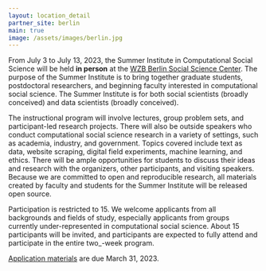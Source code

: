 ```yaml
---
layout: location_detail
partner_site: berlin
main: true
image: /assets/images/berlin.jpg
---
```



From July 3 to July 13, 2023, the Summer Institute in Computational Social Science will be held **in person** at the [WZB Berlin Social Science Center](https://wzb.eu/en). The purpose of the Summer Institute is to bring together graduate students, postdoctoral researchers, and beginning faculty interested in computational social science. The Summer Institute is for both social scientists (broadly conceived) and data scientists (broadly conceived).

The instructional program will involve lectures, group problem sets, and participant-led research projects. There will also be outside speakers who conduct computational social science research in a variety of settings, such as academia, industry, and government. Topics covered include text as data, website scraping, digital field experiments, machine learning, and ethics. There will be ample opportunities for students to discuss their ideas and research with the organizers, other participants, and visiting speakers. Because we are committed to open and reproducible research, all materials created by faculty and students for the Summer Institute will be released open source.

Participation is restricted to 15. We welcome applicants from all backgrounds and fields of study, especially applicants from groups currently under-represented in computational social science. About 15 participants will be invited, and participants are expected to fully attend and participate in the entire two_-week program.

[Application materials](https://compsocialscience.github.io/summer-institute/2023/berlin/apply) are due March 31, 2023.
